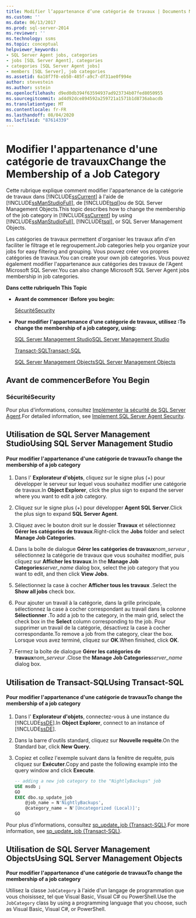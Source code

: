 ```yaml
---
title: Modifier l’appartenance d’une catégorie de travaux | Documents Microsoft
ms.custom: ''
ms.date: 06/13/2017
ms.prod: sql-server-2014
ms.reviewer: ''
ms.technology: ssms
ms.topic: conceptual
helpviewer_keywords:
- SQL Server Agent jobs, categories
- jobs [SQL Server Agent], categories
- categories [SQL Server Agent jobs]
- members [SQL Server], job categories
ms.assetid: 6a18f7f0-eb50-485f-a9c7-df31ae0f994e
author: stevestein
ms.author: sstein
ms.openlocfilehash: d9ed0db394f63594937ad923734b07fed8050955
ms.sourcegitcommit: ad4d92dce894592a259721a1571b1d8736abacdb
ms.translationtype: MT
ms.contentlocale: fr-FR
ms.lasthandoff: 08/04/2020
ms.locfileid: "87614339"
---
```

# <a name="change-the-membership-of-a-job-category"></a><span data-ttu-id="57483-102">Modifier l'appartenance d'une catégorie de travaux</span><span class="sxs-lookup"><span data-stu-id="57483-102">Change the Membership of a Job Category</span></span>
  <span data-ttu-id="57483-103">Cette rubrique explique comment modifier l'appartenance de la catégorie de travaux dans [!INCLUDE[ssCurrent](../../includes/sscurrent-md.md)] à l'aide de [!INCLUDE[ssManStudioFull](../../includes/ssmanstudiofull-md.md)], de [!INCLUDE[tsql](../../includes/tsql-md.md)]ou de SQL Server Management Objects.</span><span class="sxs-lookup"><span data-stu-id="57483-103">This topic describes how to change the membership of the job category in [!INCLUDE[ssCurrent](../../includes/sscurrent-md.md)] by using [!INCLUDE[ssManStudioFull](../../includes/ssmanstudiofull-md.md)], [!INCLUDE[tsql](../../includes/tsql-md.md)], or SQL Server Management Objects.</span></span>  
  
 <span data-ttu-id="57483-104">Les catégories de travaux permettent d'organiser les travaux afin d'en faciliter le filtrage et le regroupement.</span><span class="sxs-lookup"><span data-stu-id="57483-104">Job categories help you organize your jobs for easy filtering and grouping.</span></span> <span data-ttu-id="57483-105">Vous pouvez créer vos propres catégories de travaux.</span><span class="sxs-lookup"><span data-stu-id="57483-105">You can create your own job categories.</span></span> <span data-ttu-id="57483-106">Vous pouvez également modifier l'appartenance aux catégories des travaux de l'Agent Microsoft SQL Server.</span><span class="sxs-lookup"><span data-stu-id="57483-106">You can also change Microsoft SQL Server Agent jobs membership in job categories.</span></span>  
  
 <span data-ttu-id="57483-107">**Dans cette rubrique**</span><span class="sxs-lookup"><span data-stu-id="57483-107">**In This Topic**</span></span>  
  
-   <span data-ttu-id="57483-108">**Avant de commencer :**</span><span class="sxs-lookup"><span data-stu-id="57483-108">**Before you begin:**</span></span>  
  
     [<span data-ttu-id="57483-109">Sécurité</span><span class="sxs-lookup"><span data-stu-id="57483-109">Security</span></span>](#Security)  
  
-   <span data-ttu-id="57483-110">**Pour modifier l'appartenance d'une catégorie de travaux, utilisez :**</span><span class="sxs-lookup"><span data-stu-id="57483-110">**To change the membership of a job category, using:**</span></span>  
  
     [<span data-ttu-id="57483-111">SQL Server Management Studio</span><span class="sxs-lookup"><span data-stu-id="57483-111">SQL Server Management Studio</span></span>](#SSMS)  
  
     [<span data-ttu-id="57483-112">Transact-SQL</span><span class="sxs-lookup"><span data-stu-id="57483-112">Transact-SQL</span></span>](#TSQL)  
  
     [<span data-ttu-id="57483-113">SQL Server Management Objects</span><span class="sxs-lookup"><span data-stu-id="57483-113">SQL Server Management Objects</span></span>](#SMO)  
  
##  <a name="before-you-begin"></a><a name="BeforeYouBegin"></a> <span data-ttu-id="57483-114">Avant de commencer</span><span class="sxs-lookup"><span data-stu-id="57483-114">Before You Begin</span></span>  
  
###  <a name="security"></a><a name="Security"></a> <span data-ttu-id="57483-115">Sécurité</span><span class="sxs-lookup"><span data-stu-id="57483-115">Security</span></span>  
 <span data-ttu-id="57483-116">Pour plus d'informations, consultez [Implémenter la sécurité de SQL Server Agent](implement-sql-server-agent-security.md).</span><span class="sxs-lookup"><span data-stu-id="57483-116">For detailed information, see [Implement SQL Server Agent Security](implement-sql-server-agent-security.md).</span></span>  
  
##  <a name="using-sql-server-management-studio"></a><a name="SSMS"></a> <span data-ttu-id="57483-117">Utilisation de SQL Server Management Studio</span><span class="sxs-lookup"><span data-stu-id="57483-117">Using SQL Server Management Studio</span></span>  
  
#### <a name="to-change-the-membership-of-a-job-category"></a><span data-ttu-id="57483-118">Pour modifier l'appartenance d'une catégorie de travaux</span><span class="sxs-lookup"><span data-stu-id="57483-118">To change the membership of a job category</span></span>  
  
1.  <span data-ttu-id="57483-119">Dans l' **Explorateur d'objets**, cliquez sur le signe plus (+) pour développer le serveur sur lequel vous souhaitez modifier une catégorie de travaux.</span><span class="sxs-lookup"><span data-stu-id="57483-119">In **Object Explorer**, click the plus sign to expand the server where you want to edit a job category.</span></span>  
  
2.  <span data-ttu-id="57483-120">Cliquez sur le signe plus (+) pour développer **Agent SQL Server**.</span><span class="sxs-lookup"><span data-stu-id="57483-120">Click the plus sign to expand **SQL Server Agent**.</span></span>  
  
3.  <span data-ttu-id="57483-121">Cliquez avec le bouton droit sur le dossier **Travaux** et sélectionnez **Gérer les catégories de travaux**.</span><span class="sxs-lookup"><span data-stu-id="57483-121">Right-click the **Jobs** folder and select **Manage Job Categories**.</span></span>  
  
4.  <span data-ttu-id="57483-122">Dans la boîte de dialogue **Gérer les catégories de travaux**_nom_serveur_ , sélectionnez la catégorie de travaux que vous souhaitez modifier, puis cliquez sur **Afficher les travaux**.</span><span class="sxs-lookup"><span data-stu-id="57483-122">In the **Manage Job Categories**_server_name_ dialog box, select the job category that you want to edit, and then click **View Jobs**.</span></span>  
  
5.  <span data-ttu-id="57483-123">Sélectionnez la case à cocher **Afficher tous les travaux** .</span><span class="sxs-lookup"><span data-stu-id="57483-123">Select the **Show all jobs** check box.</span></span>  
  
6.  <span data-ttu-id="57483-124">Pour ajouter un travail à la catégorie, dans la grille principale, sélectionnez la case à cocher correspondant au travail dans la colonne **Sélectionner** .</span><span class="sxs-lookup"><span data-stu-id="57483-124">To add a job to the category, in the main grid, select the check box in the **Select** column corresponding to the job.</span></span> <span data-ttu-id="57483-125">Pour supprimer un travail de la catégorie, désactivez la case à cocher correspondante.</span><span class="sxs-lookup"><span data-stu-id="57483-125">To remove a job from the category, clear the box.</span></span> <span data-ttu-id="57483-126">Lorsque vous avez terminé, cliquez sur **OK**.</span><span class="sxs-lookup"><span data-stu-id="57483-126">When finished, click **OK**.</span></span>  
  
7.  <span data-ttu-id="57483-127">Fermez la boîte de dialogue **Gérer les catégories de travaux**_nom_serveur_ .</span><span class="sxs-lookup"><span data-stu-id="57483-127">Close the **Manage Job Categories**_server_name_ dialog box.</span></span>  
  
##  <a name="using-transact-sql"></a><a name="TSQL"></a> <span data-ttu-id="57483-128">Utilisation de Transact-SQL</span><span class="sxs-lookup"><span data-stu-id="57483-128">Using Transact-SQL</span></span>  
  
#### <a name="to-change-the-membership-of-a-job-category"></a><span data-ttu-id="57483-129">Pour modifier l'appartenance d'une catégorie de travaux</span><span class="sxs-lookup"><span data-stu-id="57483-129">To change the membership of a job category</span></span>  
  
1.  <span data-ttu-id="57483-130">Dans l' **Explorateur d'objets**, connectez-vous à une instance du [!INCLUDE[ssDE](../../includes/ssde-md.md)].</span><span class="sxs-lookup"><span data-stu-id="57483-130">In **Object Explorer**, connect to an instance of [!INCLUDE[ssDE](../../includes/ssde-md.md)].</span></span>  
  
2.  <span data-ttu-id="57483-131">Dans la barre d'outils standard, cliquez sur **Nouvelle requête**.</span><span class="sxs-lookup"><span data-stu-id="57483-131">On the Standard bar, click **New Query**.</span></span>  
  
3.  <span data-ttu-id="57483-132">Copiez et collez l'exemple suivant dans la fenêtre de requête, puis cliquez sur **Exécuter**.</span><span class="sxs-lookup"><span data-stu-id="57483-132">Copy and paste the following example into the query window and click **Execute**.</span></span>  
  
    ```sql
    -- adding a new job category to the "NightlyBackups" job  
    USE msdb ;  
    GO  
    EXEC dbo.sp_update_job  
        @job_name = N'NightlyBackups',  
        @category_name = N'[Uncategorized (Local)]';  
    GO  
    ```  
  
 <span data-ttu-id="57483-133">Pour plus d’informations, consultez [sp_update_job &#40;Transact-SQL&#41;](/sql/relational-databases/system-stored-procedures/sp-update-job-transact-sql).</span><span class="sxs-lookup"><span data-stu-id="57483-133">For more information, see [sp_update_job &#40;Transact-SQL&#41;](/sql/relational-databases/system-stored-procedures/sp-update-job-transact-sql).</span></span>  
  
##  <a name="using-sql-server-management-objects"></a><a name="SMO"></a><span data-ttu-id="57483-134">Utilisation de SQL Server Management Objects</span><span class="sxs-lookup"><span data-stu-id="57483-134">Using SQL Server Management Objects</span></span>  
 <span data-ttu-id="57483-135">**Pour modifier l'appartenance d'une catégorie de travaux**</span><span class="sxs-lookup"><span data-stu-id="57483-135">**To change the membership of a job category**</span></span>  
  
 <span data-ttu-id="57483-136">Utilisez la classe `JobCategory` à l'aide d'un langage de programmation que vous choisissez, tel que Visual Basic, Visual C# ou PowerShell.</span><span class="sxs-lookup"><span data-stu-id="57483-136">Use the `JobCategory` class by using a programming language that you choose, such as Visual Basic, Visual C#, or PowerShell.</span></span>  
